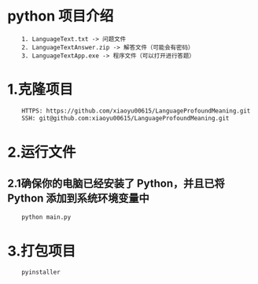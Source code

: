 # python 项目介绍
```text
    1. LanguageText.txt -> 问题文件
    2. LanguageTextAnswer.zip -> 解答文件（可能会有密码）
    3. LanguageTextApp.exe -> 程序文件（可以打开进行答题）
```

# 1.克隆项目
```bash
    HTTPS: https://github.com/xiaoyu00615/LanguageProfoundMeaning.git
    SSH: git@github.com:xiaoyu00615/LanguageProfoundMeaning.git
```

# 2.运行文件
## 2.1确保你的电脑已经安装了 Python，并且已将 Python 添加到系统环境变量中
```bash
    python main.py
```


# 3.打包项目
```bash
    pyinstaller
```
